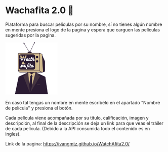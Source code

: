 # Wachafita 2.0 :movie_camera:

Plataforma para buscar películas por su nombre, sí no tienes algún nombre en mente presiona el logo de la pagina y espera que carguen las películas sugeridas por la pagina.

<img src="./img/Logos - Watchafita-con-contorno.png" alt="Logos - Watchafita-con-contorno" style="zoom:33%;" />

En caso tal tengas un nombre en mente escríbelo en el apartado "Nombre de película" y presiona el botón.



Cada película viene acompañada por su titulo, calificación, imagen y descripción, al final de la descripción se deja un link para que veas el tráiler de cada película. (Debido a la API consumida todo el contenido es en ingles).



Link de la pagina: https://ivangmtz.github.io/WatchAfita2.0/
